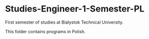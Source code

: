 # Studies-Engineer-1-Semester-PL
First semester of studies at Bialystok Technical University.

This folder contains programs in Polish.
